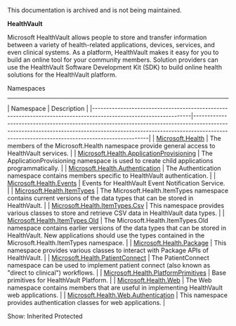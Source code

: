 This documentation is archived and is not being maintained.

**HealthVault**

<span></span>
Microsoft HealthVault allows people to store and transfer information between a variety of health-related applications, devices, services, and even clinical systems. As a platform, HealthVault makes it easy for you to build an online tool for your community members. Solution providers can use the HealthVault Software Development Kit (SDK) to build online health solutions for the HealthVault platform.

<span id="Namespaces"></span>

<span class="LW_CollapsibleArea_TitleAhref"><span class="cl_CollapsibleArea_expanding LW_CollapsibleArea_Img"></span><span class="LW_CollapsibleArea_Title">Namespaces</span></span>
<a href="/en-us/library/hh672196.aspx#Anchor_0" class="LW_CollapsibleArea_Anchor_Img" title="Right-click to copy and share the link for this section"></a>

------------------------------------------------------------------------

<span id="sectionToggleID0EBAAA"></span>
| Namespace                                                                                                       | Description                                                                                                                                                                                                              |
|-----------------------------------------------------------------------------------------------------------------|--------------------------------------------------------------------------------------------------------------------------------------------------------------------------------------------------------------------------|
| <span>[Microsoft.Health](microsoft.health-namespace.md) </span>                                                 | The members of the Microsoft.Health namespace provide general access to HealthVault services.                                                                                                                            |
| <span>[Microsoft.Health.ApplicationProvisioning](microsoft.health.applicationprovisioning-namespace.md) </span> | The ApplicationProvisioning namespace is used to create child applications programmatically.                                                                                                                             |
| <span>[Microsoft.Health.Authentication](microsoft.health.authentication-namespace.md) </span>                   | The Authentication namespace contains members specific to HealthVault authentication.                                                                                                                                    |
| <span>[Microsoft.Health.Events](microsoft.health.events-namespace.md) </span>                                   | Events for HealthVault Event Notification Service.                                                                                                                                                                       |
| <span>[Microsoft.Health.ItemTypes](microsoft.health.itemtypes-namespace.md) </span>                             | The Microsoft.Health.ItemTypes namespace contains current versions of the data types that can be stored in HealthVault.                                                                                                  |
| <span>[Microsoft.Health.ItemTypes.Csv](microsoft.health.itemtypes.csv-namespace.md) </span>                     | This namespace provides various classes to store and retrieve CSV data in HealthVault data types.                                                                                                                        |
| <span>[Microsoft.Health.ItemTypes.Old](microsoft.health.itemtypes.old-namespace.md) </span>                     | The Microsoft.Health.ItemTypes.Old namespace contains earlier versions of the data types that can be stored in HealthVault. New applications should use the types contained in the Microsoft.Health.ItemTypes namespace. |
| <span>[Microsoft.Health.Package](microsoft.health.package-namespace.md) </span>                                 | This namespace provides various classes to interact with Package APIs of HealthVault.                                                                                                                                    |
| <span>[Microsoft.Health.PatientConnect](microsoft.health.patientconnect-namespace.md) </span>                   | The PatientConnect namespace can be used to implement patient connect (also known as "direct to clinical") workflows.                                                                                                    |
| <span>[Microsoft.Health.PlatformPrimitives](microsoft.health.platformprimitives-namespace.md) </span>           | Base primitives for HealthVault Platform.                                                                                                                                                                                |
| <span>[Microsoft.Health.Web](microsoft.health.web-namespace.md) </span>                                         | The Web namespace contains members that are useful in implementing HealthVault web applications.                                                                                                                         |
| <span>[Microsoft.Health.Web.Authentication](microsoft.health.web.authentication-namespace.md) </span>           | This namespace provides authentication classes for web applications.                                                                                                                                                     |

<span>Show:</span> Inherited Protected
